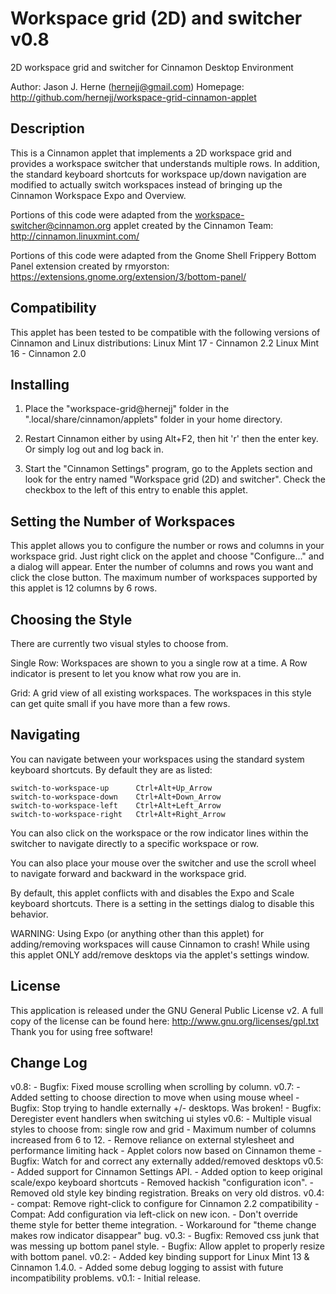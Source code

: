 Workspace grid (2D) and switcher  v0.8
========================================
2D workspace grid and switcher for Cinnamon Desktop Environment

Author:   Jason J. Herne  (hernejj@gmail.com)
Homepage: http://github.com/hernejj/workspace-grid-cinnamon-applet

Description
-------------
This is a Cinnamon applet that implements a 2D workspace grid and provides a
workspace switcher that understands multiple rows.  In addition, the standard
keyboard shortcuts for workspace up/down navigation are modified to actually
switch workspaces instead of bringing up the Cinnamon Workspace Expo and
Overview.

Portions of this code were adapted from the workspace-switcher@cinnamon.org
applet created by the Cinnamon Team: http://cinnamon.linuxmint.com/

Portions of this code were adapted from the Gnome Shell Frippery Bottom Panel
extension created by rmyorston: 
https://extensions.gnome.org/extension/3/bottom-panel/

Compatibility
--------------
This applet has been tested to be compatible with the following versions of
Cinnamon and Linux distributions:
    Linux Mint 17 - Cinnamon 2.2
    Linux Mint 16 - Cinnamon 2.0

Installing
-----------
1. Place the "workspace-grid@hernejj" folder in the 
   ".local/share/cinnamon/applets" folder in your home directory.

2. Restart Cinnamon either by using Alt+F2, then hit 'r' then the enter key. Or
   simply log out and log back in.

3. Start the "Cinnamon Settings" program, go to the Applets section and look
   for the entry named "Workspace grid (2D) and switcher".  Check the checkbox
   to the left of this entry to enable this applet.

Setting the Number of Workspaces
--------------------------------
This applet allows you to configure the number or rows and columns in your
workspace grid.  Just right click on the applet and choose "Configure..."
and a dialog will appear. Enter the number of columns and rows you want and
click the close button. The maximum number of workspaces supported by this
applet is 12 columns by 6 rows.

Choosing the Style
-------------------
There are currently two visual styles to choose from.

Single Row: Workspaces are shown to you a single row at a time. A Row indicator
is present to let you know what row you are in.

Grid: A grid view of all existing workspaces. The workspaces in this style can
get quite small if you have more than a few rows.

Navigating
-----------
You can navigate between your workspaces using the standard system keyboard
shortcuts.  By default they are as listed:

    switch-to-workspace-up      Ctrl+Alt+Up_Arrow
    switch-to-workspace-down    Ctrl+Alt+Down_Arrow
    switch-to-workspace-left    Ctrl+Alt+Left_Arrow
    switch-to-workspace-right   Ctrl+Alt+Right_Arrow
    
You can also click on the workspace or the row indicator lines within the
switcher to navigate directly to a specific workspace or row.

You can also place your mouse over the switcher and use the scroll wheel to
navigate forward and backward in the workspace grid.

By default, this applet conflicts with and disables the Expo and Scale keyboard
shortcuts. There is a setting in the settings dialog to disable this behavior.

WARNING: Using Expo (or anything other than this applet) for adding/removing
workspaces will cause Cinnamon to crash! While using this applet ONLY add/remove
desktops via the applet's settings window.

License
-----------
This application is released under the GNU General Public License v2. A full
copy of the license can be found here: http://www.gnu.org/licenses/gpl.txt  
Thank you for using free software!

Change Log
-----------
v0.8:
    - Bugfix: Fixed mouse scrolling when scrolling by column.
v0.7:
    - Added setting to choose direction to move when using mouse wheel
    - Bugfix: Stop trying to handle externally +/- desktops. Was broken!
    - Bugfix: Deregister event handlers when switching ui styles
v0.6:
    - Multiple visual styles to choose from: single row and grid
    - Maximum number of columns increased from 6 to 12.
    - Remove reliance on external stylesheet and performance limiting hack
    - Applet colors now based on Cinnamon theme
    - Bugfix: Watch for and correct any externally added/removed desktops
v0.5:
    - Added support for Cinnamon Settings API.
    - Added option to keep original scale/expo keyboard shortcuts
    - Removed hackish "configuration icon".
    - Removed old style key binding registration. Breaks on very old distros.
v0.4:
    - compat: Remove right-click to configure for Cinnamon 2.2 compatibility
    - Compat: Add configuration via left-click on new icon.
    - Don't override theme style for better theme integration.
    - Workaround for "theme change makes row indicator disappear" bug.
v0.3:
    - Bugfix: Removed css junk that was messing up bottom panel style.
    - Bugfix: Allow applet to properly resize with bottom panel.
v0.2:
    - Added key binding support for Linux Mint 13 & Cinnamon 1.4.0.
    - Added some debug logging to assist with future incompatibility problems.
v0.1:
    - Initial release.

